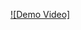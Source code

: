 [![Demo Video]]({https://drive.google.com/file/d/18czZ56Tt0lKCgxxS3hH71YgLJtUKOLMn/view?usp=sharing} "Demo video")
